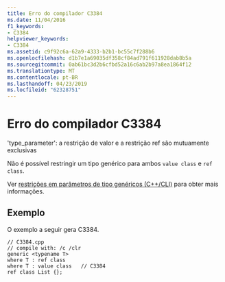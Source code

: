 ```yaml
---
title: Erro do compilador C3384
ms.date: 11/04/2016
f1_keywords:
- C3384
helpviewer_keywords:
- C3384
ms.assetid: c9f92c6a-62a9-4333-b2b1-bc55c7f288b6
ms.openlocfilehash: d1b7e1a69035df358cf84ad791f611928dab8b5a
ms.sourcegitcommit: 0ab61bc3d2b6cfbd52a16c6ab2b97a8ea1864f12
ms.translationtype: MT
ms.contentlocale: pt-BR
ms.lasthandoff: 04/23/2019
ms.locfileid: "62328751"
---
```

# <a name="compiler-error-c3384"></a>Erro do compilador C3384

'type_parameter': a restrição de valor e a restrição ref são mutuamente exclusivas

Não é possível restringir um tipo genérico para ambos `value class` e `ref class`.

Ver [restrições em parâmetros de tipo genéricos (C++/CLI)](../../extensions/constraints-on-generic-type-parameters-cpp-cli.md) para obter mais informações.

## <a name="example"></a>Exemplo

O exemplo a seguir gera C3384.

```
// C3384.cpp
// compile with: /c /clr
generic <typename T>
where T : ref class
where T : value class   // C3384
ref class List {};
```